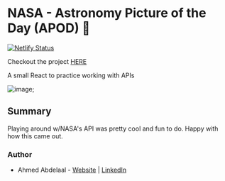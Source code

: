 # NASA - Astronomy Picture of the Day (APOD) 🚀

[![Netlify Status](https://api.netlify.com/api/v1/badges/41f1dda5-ac2a-4153-9d4b-89171dfe5079/deploy-status)](https://app.netlify.com/sites/aa-nasa-apod/deploys)

Checkout the project [HERE](https://aa-nasa-apod.netlify.app/)

A small React to practice working with APIs

![image](src/images/apod.png);

## Summary

Playing around w/NASA's API was pretty cool and fun to do. Happy with how this came out.

### Author

- Ahmed Abdelaal - [Website](https://aa-dev.io/) | [LinkedIn](https://www.linkedin.com/feed/)
